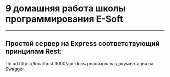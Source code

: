 # 9 домашняя работа школы программирования E-Soft
---
## Простой сервер на Express соответствующий принципам Rest:

По url https://localhost:3000/api-docs реализована документация на Swagger.

